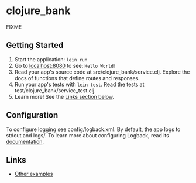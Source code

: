 # clojure_bank

FIXME

## Getting Started

1. Start the application: `lein run`
2. Go to [localhost:8080](http://localhost:8080/) to see: `Hello World!`
3. Read your app's source code at src/clojure_bank/service.clj. Explore the docs of functions
   that define routes and responses.
4. Run your app's tests with `lein test`. Read the tests at test/clojure_bank/service_test.clj.
5. Learn more! See the [Links section below](#links).

## Configuration

To configure logging see config/logback.xml. By default, the app logs to stdout and logs/.
To learn more about configuring Logback, read its [documentation](http://logback.qos.ch/documentation.html).

## Links
* [Other examples](https://github.com/pedestal/samples)
